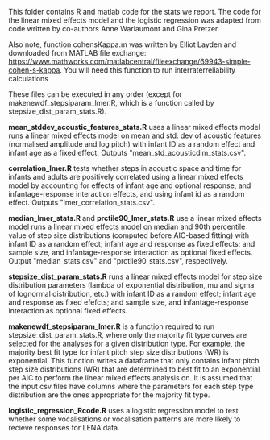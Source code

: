 This folder contains R and matlab code for the stats we report. The code for the linear mixed effects model and the logistic regression was adapted from code written by co-authors Anne Warlaumont and Gina Pretzer.

Also note, function cohensKappa.m was written by Elliot Layden and downloaded from MATLAB file exchange: https://www.mathworks.com/matlabcentral/fileexchange/69943-simple-cohen-s-kappa. You will need this function to run interraterreliability calculations

These files can be executed in any order (except for makenewdf_stepsiparam_lmer.R, which is a function called by stepsize_dist_param_stats.R).

**mean_stddev_acoustic_features_stats.R** uses a linear mixed effects model runs a linear mixed effects model on mean and std. dev of acoustic features (normalised amplitude and log pitch) with infant ID as a random effect and infant age as a fixed effect. Outputs "mean_std_acousticdim_stats.csv".

**correlation_lmer.R** tests whether steps in acoustic space and time for infants and adults are positively correlated using a linear mixed effects model by accounting for effects of infant age and optional response, and infantage-response interaction effects, and using infant id as a random effect. Outputs "lmer_correlation_stats.csv".

**median_lmer_stats.R** and **prctile90_lmer_stats.R** use a linear mixed effects model runs a linear mixed effects model on median and 90th percentile value of step size distributions (computed before AIC-based fitting) with infant ID as a random effect; infant age and response as fixed effects; and sample size, and infantage-response interaction as optional fixed effects. Output "median_stats.csv" and "prctile90_stats.csv", respectively.  

**stepsize_dist_param_stats.R** runs a linear mixed effects model for step size distribution parameters (lambda of exponential distribution, mu and sigma of lognormal distribution, etc.) with infant ID as a random effect; infant age and response as fixed efefcts; and sample size, and infantage-response interaction as optional fixed effects. 

**makenewdf_stepsiparam_lmer.R** is a function required to run stepsize_dist_param_stats.R, where only the majority fit type curves are selected for the analyses for a given distribution type. For example, the majority best fit type for infant pitch step size distributions (WR) is exponential. This function writes a dataframe that only contains infant pitch step size distributions (WR) that are determined to best fit to an exponential per AIC to perform the linear mixed effects analysis on. It is assumed that the input csv files have columns where the parameters for each step type distribution are the ones appropriate for the majority fit type.

**logistic_regression_Rcode.R** uses a logistic regression model to test whether some vocalisations or vocalisation patterns are more likely to recieve responses for LENA data.





